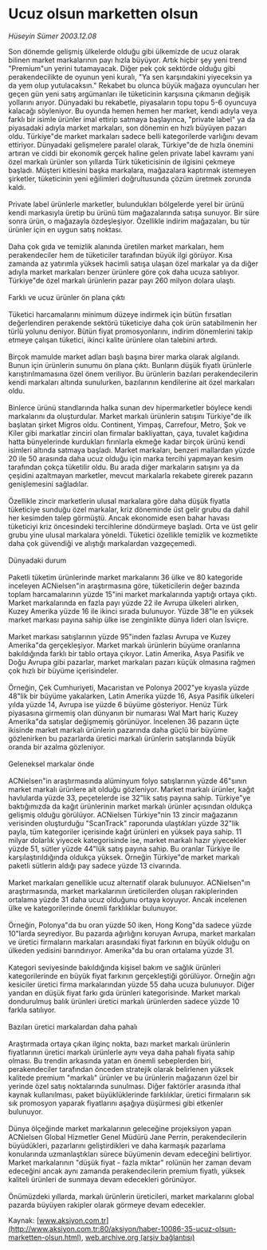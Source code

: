 # Ucuz olsun marketten olsun

*Hüseyin Sümer 2003.12.08*

<font class="agenda2NewsSpot">
 Son dönemde gelişmiş ülkelerde olduğu gibi ülkemizde de ucuz olarak bilinen market markalarının payı hızla büyüyor. Artık hiçbir şey yeni trend "Premium"un yerini tutamayacak. Diğer pek çok sektörde olduğu gibi perakendecilikte de oyunun yeni kuralı, "Ya sen karşındakini yiyeceksin ya da yem olup yutulacaksın."
</font>
<font class="newsDetail">
 Rekabet bu olunca büyük mağaza oyuncuları her geçen gün yeni satış argümanları ile tüketicinin karşısına çıkmanın değişik yollarını arıyor. Dünyadaki bu rekabetle, piyasaların topu topu 5-6 oyuncuya kalacağı söyleniyor. Bu oyunda hemen hemen her market, kendi adıyla veya farklı bir isimle ürünler imal ettirip satmaya başlayınca, "private label" ya da piyasadaki adıyla market markaları, son dönemin en hızlı büyüyen pazarı oldu. Türkiye"de market markaları sadece belli kategorilerde varlığını devam ettiriyor. Dünyadaki gelişmelere paralel olarak, Türkiye"de de hızla önemini artıran ve ciddi bir ekonomik gerçek haline gelen private label kavramı yani özel markalı ürünler son yıllarda Türk tüketicisinin de ilgisini çekmeye başladı. Müşteri kitlesini başka markalara, mağazalara kaptırmak istemeyen şirketler, tüketicinin yeni eğilimleri doğrultusunda çözüm üretmek zorunda kaldı.
 <br/>
 <br/>
 Private label ürünlerle marketler, bulundukları bölgelerde yerel bir ürünü kendi markasıyla üretip bu ürünü tüm mağazalarında satışa sunuyor. Bir süre sonra ürün, o mağazayla özdeşleşiyor. Özellikle indirim mağazaları, bu tür ürünler için en uygun satış noktası.
 <br/>
 <br/>
 Daha çok gıda ve temizlik alanında üretilen market markaları, hem perakendeciler hem de tüketiciler tarafından büyük ilgi görüyor. Kısa zamanda az yatırımla yüksek hacimli satışa ulaşan özel markalar ya da diğer adıyla market markaları benzer ürünlere göre çok daha ucuza satılıyor. Türkiye"de özel markalı ürünlerin pazar payı 260 milyon dolara ulaştı.
 <br/>
 <br/>
 Farklı ve ucuz ürünler ön plana çıktı
 <br/>
 <br/>
 Tüketici harcamalarını minimum düzeye indirmek için bütün fırsatları değerlendiren perakende sektörü tüketiciye daha çok ürün satabilmenin her türlü yolunu deniyor. Bütün fiyat promosyonlarını, indirim dönemlerini takip etmeye çalışan tüketici, ikinci kalite ürünlere olan talebini artırdı.
 <br/>
 <br/>
 Birçok mamulde market adları başlı başına birer marka olarak algılandı. Bunun için ürünlerin sunumu ön plana çıktı. Bunların düşük fiyatlı ürünlerle karıştırılmamasına özel önem veriliyor. Bu ürünlerin bazıları perakendecilerin kendi markaları altında sunulurken, bazılarının kendilerine ait özel markaları oldu.
 <br/>
 <br/>
 Binlerce ürünü standlarında halka sunan dev hipermarketler böylece kendi markalarını da oluşturdular. Market markalı ürünlerin satışını Türkiye"de ilk başlatan şirket Migros oldu. Continent, Yimpaş, Carrefour, Metro, Şok ve Kiler gibi markatlar zinciri olan firmalar bakliyattan, çaya, tuvalet kağıdına hatta bünyelerinde kurdukları fırınlarla ekmeğe kadar birçok ürünü kendi isimleri altında satmaya başladı. Market markaları, benzeri mallardan yüzde 20 ile 50 arasında daha ucuz olduğu için marka tercihi yapmayan kesim tarafından çokça tüketilir oldu. Bu arada diğer markaların satışını ya da çeşidini azaltmayan marketler, mevcut markalarla rekabete girerek pazarın genişlemesini sağladılar.
 <br/>
 <br/>
 Özellikle zincir marketlerin ulusal markalara göre daha düşük fiyatla tüketiciye sunduğu özel markalar, kriz döneminde üst gelir grubu da dahil her kesimden talep görmüştü. Ancak ekonomide esen bahar havası tüketiciyi kriz öncesindeki tercihlerine döndürmeye başladı. Orta ve üst gelir grubu yine ulusal markalara yöneldi. Tüketici özellikle temizlik ve kozmetikte daha çok güvendiği ve alıştığı markalardan vazgeçemedi.
 <br/>
 <br/>
 Dünyadaki durum
 <br/>
 <br/>
 Paketli tüketim ürünlerinde market markalarını 36 ülke ve 80 kategoride inceleyen ACNielsen"in araştırmasına göre, tüketicilerin değer bazında toplam harcamalarının yüzde 15"ini market markalarında yaptığı ortaya çıktı. Market markalarında en fazla payı yüzde 22 ile Avrupa ülkeleri alırken, Kuzey Amerika yüzde 16 ile ikinci sırada bulunuyor. Yüzde 38"le en yüksek market markası payına sahip ülke ise zenginlikte dünya lideri olan İsviçre.
 <br/>
 <br/>
 Market markası satışlarının yüzde 95"inden fazlası Avrupa ve Kuzey Amerika"da gerçekleşiyor. Market markalı ürünlerin büyüme oranlarına bakıldığında farklı bir tablo ortaya çıkıyor. Latin Amerika, Asya Pasifik ve Doğu Avrupa gibi pazarlar, market markaları pazarı küçük olmasına rağmen çok hızlı bir büyüme içerisindeler.
 <br/>
 <br/>
 Örneğin, Çek Cumhuriyeti, Macaristan ve Polonya 2002"ye kıyasla yüzde 48"lik bir büyüme yakalarken, Latin Amerika yüzde 16, Asya Pasifik ülkeleri yılda yüzde 14, Avrupa ise yüzde 6 büyüme gösteriyor. Henüz Türk piyasasına girmemiş olan dünyanın bir numarası Wal Mart hariç Kuzey Amerika"da satışlar değişmemiş görünüyor. İncelenen 36 pazarın üçte ikisinde market markalı ürünlerin pazarında daha güçlü bir büyüme gözlenirken bu pazarlarda üretici markalı ürünlerin satışlarında büyük oranda bir azalma gözleniyor.
 <br/>
 <br/>
 Geleneksel markalar önde
 <br/>
 <br/>
 ACNielsen"in araştırmasında alüminyum folyo satışlarının yüzde 46"sının market markalı ürünlere ait olduğu gözleniyor. Market markalı ürünler, kağıt havlularda yüzde 33, peçetelerde ise 32"lik satış payına sahip. Türkiye"ye baktığımızda da kağıt ürünlerinin market markalı ürünler açısından oldukça gelişmiş olduğu görülüyor. ACNielsen Türkiye"nin 13 zincir mağazanın verisinden oluşturduğu "ScanTrack" raporunda ulaştıkları yüzde 32"lik payla, tüm kategoriler içerisinde kağıt ürünleri en yüksek paya sahip. 11 milyar dolarlık yiyecek kategorisinde ise, market markalı hazır yiyecekler yüzde 51, sütler yüzde 44"lük satış payına sahip. Bu oranlar Türkiye ile karşılaştırıldığında oldukça yüksek. Örneğin Türkiye"de market markalı paketli sütlerin aldığı pay sadece yüzde 13 civarında.
 <br/>
 <br/>
 Market markaları genellikle ucuz alternatif olarak bulunuyor. ACNielsen"ın araştırmasında, market markalarının üreticilerden oluşan rakiplerinden ortalama yüzde 31 daha ucuz olduğunu ortaya koyuyor. Ancak incelenen ülke ve kategorilerinde önemli farklılıklar bulunuyor.
 <br/>
 <br/>
 Örneğin, Polonya"da bu oran yüzde 50 iken, Hong Kong"da sadece yüzde 10"larda seyrediyor. Bu pazarda ağırlığını koruyan Avrupa, market markaları ve üretici firmaların markaları arasındaki fiyat farkının en büyük olduğu on ülkeden yedisini barındırıyor. Amerika"da bu oran ortalama yüzde 31.
 <br/>
 <br/>
 Kategori seviyesinde bakıldığında kişisel bakım ve sağlık ürünleri kategorilerinde en büyük fiyat farkının gerçekleştiği görülüyor. Örneğin ağrı kesiciler üretici firma markalarından yüzde 55 daha ucuza bulunuyor. Diğer yandan en düşük fiyat farkı gıda ürünleri kategorisinde. Market markalı dondurulmuş balık ürünleri üretici markalı ürünlerden sadece yüzde 10 farkla satılıyor.
 <br/>
 <br/>
 Bazıları üretici markalardan daha pahalı
 <br/>
 <br/>
 Araştırmada ortaya çıkan ilginç nokta, bazı market markalı ürünlerin fiyatlarının üretici markalı ürünlerle aynı veya daha pahalı fiyata sahip olması. Bu trendin arkasında yatan en önemli sebeplerden biri, perakendeciler tarafından önceden stratejik olarak belirlenen yüksek kalitede premium "markalı" ürünler ve bu ürünlerin mağazanın özel bir yerinde özel satış noktalarında sunulması. Diğer faktörler arasında ithal kaynak kullanılması, paket büyüklüklerinde farklılıklar, üretici firmaların sık sık promosyon yaparak fiyatlarını aşağıya düşürmesi gibi etkenler bulunuyor.
 <br/>
 <br/>
 Dünya ölçeğinde market markalarının geleceğine projeksiyon yapan ACNielsen Global Hizmetler Genel Müdürü Jane Perrin, perakendecilerin büyüdükleri, pazarlarını geliştirdikleri ve daha karmaşık pazarlama konularında uzmanlaştıkları sürece büyümenin devam edeceğini belirtiyor. Market markalarının "düşük fiyat - fazla miktar" rolünün her zaman devam edeceğini ancak aynı zamanda perakendecilerin premium fiyatlı, yüksek kaliteli ürünleri de sunmaya devam edecekleri görünüyor.
 <br/>
 <br/>
 Önümüzdeki yıllarda, markalı ürünlerin üreticileri, market markalarını global pazarda büyüyen rakipler olarak görmeye devam edecekler.
</font>

Kaynak: [www.aksiyon.com.tr](http://www.aksiyon.com.tr:80/aksiyon/haber-10086-35-ucuz-olsun-marketten-olsun.html), [web.archive.org (arşiv bağlantısı)](http://web.archive.org/web/20100728080221/http://www.aksiyon.com.tr:80/aksiyon/haber-10086-35-ucuz-olsun-marketten-olsun.html)
